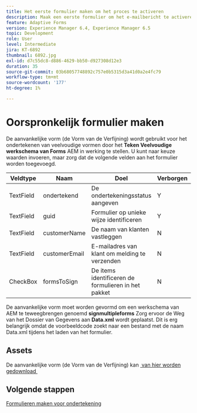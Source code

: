 ```yaml
---
title: Het eerste formulier maken om het proces te activeren
description: Maak een eerste formulier om het e-mailbericht te activeren en het ondertekeningsproces te starten.
feature: Adaptive Forms
version: Experience Manager 6.4, Experience Manager 6.5
topic: Development
role: User
level: Intermediate
jira: KT-6892
thumbnail: 6892.jpg
exl-id: d7c55dc8-d886-4629-bb50-d927308d12e3
duration: 35
source-git-commit: 03b68057748892c757e0b5315d3a41d0a2e4fc79
workflow-type: tm+mt
source-wordcount: '177'
ht-degree: 1%

---
```


# Oorspronkelijk formulier maken

De aanvankelijke vorm (de Vorm van de Verfijning) wordt gebruikt voor het ondertekenen van veelvoudige vormen door het **Teken Veelvoudige werkschema van Forms** AEM in werking te stellen. U kunt naar keuze waarden invoeren, maar zorg dat de volgende velden aan het formulier worden toegevoegd.

| Veldtype | Naam | Doel | Verborgen | Standaardwaarde |
| ------------------------|---------------------------------------|--------------------|--------|----------------- |
| TextField | ondertekend | De ondertekeningsstatus aangeven | Y | N |
| TextField | guid | Formulier op unieke wijze identificeren | Y | 3889 |
| TextField | customerName | De naam van klanten vastleggen | N |
| TextField | customerEmail | E-mailadres van klant om melding te verzenden | N |
| CheckBox | formsToSign | De items identificeren de formulieren in het pakket | N |

De aanvankelijke vorm moet worden gevormd om een werkschema van AEM te teweegbrengen genoemd **signmultipleforms**
Zorg ervoor de Weg van het Dossier van Gegevens aan **Data.xml** wordt geplaatst. Dit is erg belangrijk omdat de voorbeeldcode zoekt naar een bestand met de naam Data.xml tijdens het laden van het formulier.

## Assets

De aanvankelijke vorm (de Vorm van de Verfijning) kan [&#x200B; van hier worden gedownload &#x200B;](assets/refinance-form.zip)

## Volgende stappen

[Formulieren maken voor ondertekening](./create-forms-for-signing.md)
